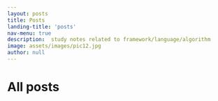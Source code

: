 ```yaml
---
layout: posts
title: Posts
landing-title: 'posts'
nav-menu: true
description:  study notes related to framework/language/algorithm
image: assets/images/pic12.jpg
author: null
---
```


<h1>All posts</h1>

